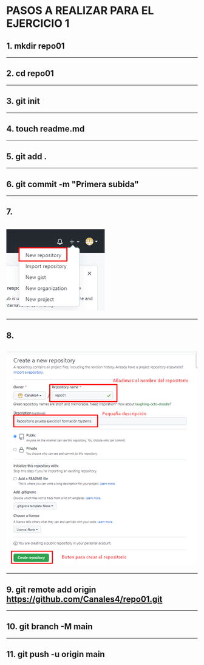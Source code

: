 # PASOS A REALIZAR PARA EL EJERCICIO 1

 ## 1. mkdir repo01
 ---
 ## 2. cd repo01
 ---
 ## 3. git init 
 ---
 ## 4. touch readme.md 
 ---
 ## 5. git add .
 ---
 ## 6. git commit -m "Primera subida"
 ---
 ## 7. 
 ## ![alt text](./img1.png)
 ---
 ## 8. 
 ##  ![alt text](./img2.png)
 ---
 ## 9. git remote add origin https://github.com/Canales4/repo01.git
 ---
 ## 10. git branch -M main
 ---
 ## 11. git push -u origin main
